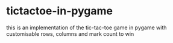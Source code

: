 # tictactoe-in-pygame
this is an implementation of the tic-tac-toe game in pygame with customisable rows, columns and mark count to win
